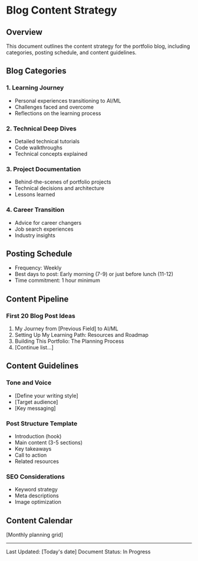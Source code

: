 # Blog Content Strategy

## Overview
This document outlines the content strategy for the portfolio blog, including categories, posting schedule, and content guidelines.

## Blog Categories

### 1. Learning Journey
- Personal experiences transitioning to AI/ML
- Challenges faced and overcome
- Reflections on the learning process

### 2. Technical Deep Dives
- Detailed technical tutorials
- Code walkthroughs
- Technical concepts explained

### 3. Project Documentation
- Behind-the-scenes of portfolio projects
- Technical decisions and architecture
- Lessons learned

### 4. Career Transition
- Advice for career changers
- Job search experiences
- Industry insights

## Posting Schedule
- Frequency: Weekly
- Best days to post: Early morning (7-9) or just before lunch (11-12)
- Time commitment: 1 hour minimum

## Content Pipeline

### First 20 Blog Post Ideas
1. My Journey from [Previous Field] to AI/ML
2. Setting Up My Learning Path: Resources and Roadmap
3. Building This Portfolio: The Planning Process
4. [Continue list...]

## Content Guidelines

### Tone and Voice
- [Define your writing style]
- [Target audience]
- [Key messaging]

### Post Structure Template
- Introduction (hook)
- Main content (3-5 sections)
- Key takeaways
- Call to action
- Related resources

### SEO Considerations
- Keyword strategy
- Meta descriptions
- Image optimization

## Content Calendar
[Monthly planning grid]

---
Last Updated: [Today's date]
Document Status: In Progress